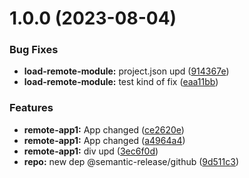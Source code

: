 # 1.0.0 (2023-08-04)


### Bug Fixes

* **load-remote-module:** project.json upd ([914367e](https://github.com/MisterShyster/mf-nx-test-repo/commit/914367e9036fd18b596f7ea82ba75cb6e07959e8))
* **load-remote-module:** test kind of fix ([eaa11bb](https://github.com/MisterShyster/mf-nx-test-repo/commit/eaa11bbc7681962f54dc673f150612d43c5ea884))


### Features

* **remote-app1:** App changed ([ce2620e](https://github.com/MisterShyster/mf-nx-test-repo/commit/ce2620e0f10f52fe8028ee3cc658f7f184decdc8))
* **remote-app1:** App changed ([a4964a4](https://github.com/MisterShyster/mf-nx-test-repo/commit/a4964a447cd3ef5d59e9d3393d2d8a098012738f))
* **remote-app1:** div upd ([3ec6f0d](https://github.com/MisterShyster/mf-nx-test-repo/commit/3ec6f0d8098c263c3a3ecd9650ccc139bd5fa519))
* **repo:** new dep @semantic-release/github ([9d511c3](https://github.com/MisterShyster/mf-nx-test-repo/commit/9d511c3bff25a849b88dc7e07992f9e7cefe141e))
